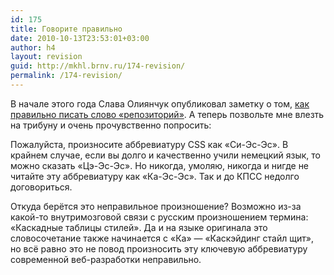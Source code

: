```yaml
---
id: 175
title: Говорите правильно
date: 2010-10-13T23:53:01+03:00
author: h4
layout: revision
guid: http://mkhl.brnv.ru/174-revision/
permalink: /174-revision/
---
```

В начале этого года Слава Олиянчук опубликовал заметку о том, [как правильно писать слово «репозиторий»](http://mrprn.ru/21). А теперь позвольте мне влезть на трибуну и очень прочувственно попросить:

Пожалуйста, произносите аббревиатуру CSS как «Cи-Эс-Эс». В крайнем случае, если вы долго и качественно учили немецкий язык, то можно сказать «Цэ-Эс-Эс». Но никогда, умоляю, никогда и нигде не читайте эту аббревиатуру как «Ка-Эс-Эс». Так и до КПСС недолго договориться.

Откуда берётся это неправильное произношение? Возможно из-за какой-то внутримозговой связи с русским произношением термина: «Каскадные таблицы стилей». Да и на языке оригинала это словосочетание также начинается с «Ка» &#8212; «Каскэйдинг стайл щит», но всё равно это не повод произносить эту ключевую аббревиатуру современной веб-разработки неправильно.